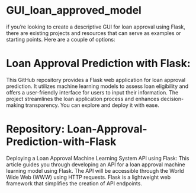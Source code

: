 # GUI_loan_approved_model
if you’re looking to create a descriptive GUI for loan approval using Flask, there are existing projects and resources that can serve as examples or starting points. Here are a couple of options:

# Loan Approval Prediction with Flask:
This GitHub repository provides a Flask web application for loan approval prediction. It utilizes machine learning models to assess loan eligibility and offers a user-friendly interface for users to input their information.
The project streamlines the loan application process and enhances decision-making transparency. You can explore and deploy it with ease.
# Repository: Loan-Approval-Prediction-with-Flask
Deploying a Loan Approval Machine Learning System API using Flask:
This article guides you through developing an API for a loan approval machine learning model using Flask. The API will be accessible through the World Wide Web (WWW) using HTTP requests.
Flask is a lightweight web framework that simplifies the creation of API endpoints.
